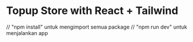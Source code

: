 # Topup Store with React + Tailwind
// "npm install" untuk mengimport semua package
// "npm run dev" untuk menjalankan app
